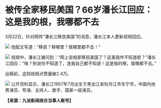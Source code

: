 # 被传全家移民美国？66岁潘长江回应：这是我的根，我哪都不去

3月22日，针对网传“潘长江移民美国”的消息，潘长江本人更新视频回应。

![](https://inews.gtimg.com/news_bt/OxsqZqAdk_BmDN1kmm9jKtUXfCBXPa0_g0xcN8GHN2TbQAA/1000)
他配文写道：“移民？移哪里？我哪里都不去！”

![](https://inews.gtimg.com/news_bt/OT5AzCj6dSdU1jh7SxBjjtQF_WEBYpHjfKjupuMs1OHRQAA/1000)
视频中，潘长江被问到：“网上说咱家移民美国了？这事我咋不知道呢？”潘长江回应：“啥？别说你不知道了，连我自己都不知道！这是我的根，我哪都不去。”

出稿前，这则视频点赞量破2.4万。

![](https://inews.gtimg.com/news_bt/OQ5Jhw0CxX4_CZfvDxXgiU5_jd13j78wUUBQ_y-uODXdMAA/1000)
公开资料显示，潘长江1957年7月出生于黑龙江省牡丹江市东宁市，中国内地男演员、导演、主持人、歌手、国家一级演员。

**【来源：九派新闻综合当事人账号】**

